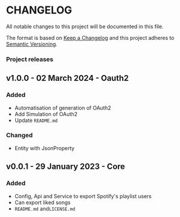 ﻿# CHANGELOG

All notable changes to this project will be documented in this file.

The format is based on [Keep a Changelog](http://keepachangelog.com/)
and this project adheres to [Semantic Versioning](http://semver.org/).

### Project releases

## v1.0.0 - 02 March 2024 - Oauth2

### Added

-   Automatisation of generation of OAuth2
-   Add Simulation of OAuth2
-   Update `README.md`

### Changed

-   Entity with JsonProperty

## v0.0.1 - 29 January 2023 - Core

### Added

-   Config, Api and Service to export Spotify's playlist users
-   Can export liked songs
-   `README.md` and`LICENSE.md`
